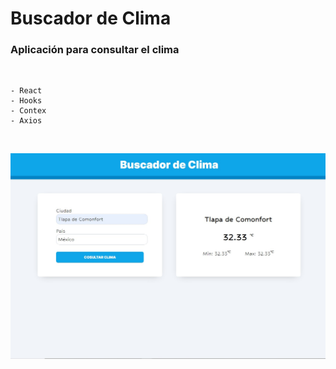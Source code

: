 # Buscador de Clima

### Aplicación para consultar el clima

&nbsp; 

    - React
    - Hooks
    - Contex
    - Axios

&nbsp; 

![](./src/img/clima-react.jpg)